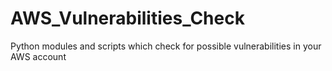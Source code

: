 # AWS_Vulnerabilities_Check
Python modules and scripts which check for possible vulnerabilities in your AWS account
